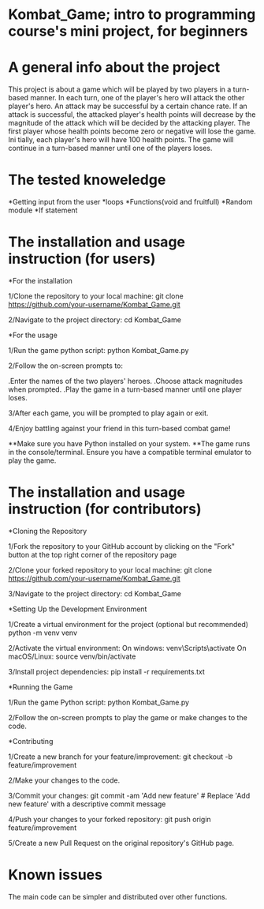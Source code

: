 # Kombat_Game; intro to programming course's mini project, for beginners

# A general info about the project

This project is about a game which will be played by  two players in a turn-based manner. In each turn, one of the player's hero will attack the other player's hero. An attack may be successful by a certain chance rate. If an attack is successful, the attacked player's health
points will decrease by the magnitude of the attack which will be decided by the attacking
player. The first player whose health points become zero or negative will lose the game. Ini
tially, each player's hero will have 100 health points. The game will continue in a turn-based
manner until one of the players loses.

# The tested knoweledge

*Getting input from the user
*loops
*Functions(void and fruitfull)
*Random module
*If statement

# The installation and usage instruction (for users)

*For the installation

1/Clone the repository to your local machine:
git clone https://github.com/your-username/Kombat_Game.git

2/Navigate to the project directory:
cd Kombat_Game

*For the usage

1/Run the game python script:
python Kombat_Game.py

2/Follow the on-screen prompts to:

.Enter the names of the two players' heroes.
.Choose attack magnitudes when prompted.
.Play the game in a turn-based manner until one player loses.

3/After each game, you will be prompted to play again or exit.

4/Enjoy battling against your friend in this turn-based combat game!

**Make sure you have Python installed on your system.
**The game runs in the console/terminal. Ensure you have a compatible terminal emulator to play the game.

# The installation and usage instruction (for contributors)
*Cloning the Repository

1/Fork the repository to your GitHub account by clicking on the "Fork" button at the top right corner of the repository page

2/Clone your forked repository to your local machine:
git clone https://github.com/your-username/Kombat_Game.git

3/Navigate to the project directory:
cd Kombat_Game

*Setting Up the Development Environment

1/Create a virtual environment for the project (optional but recommended)
python -m venv venv

2/Activate the virtual environment:
On windows:   venv\Scripts\activate
On macOS/Linux:  source venv/bin/activate

3/Install project dependencies:
pip install -r requirements.txt

*Running the Game

1/Run the game Python script:
python Kombat_Game.py

2/Follow the on-screen prompts to play the game or make changes to the code.

*Contributing

1/Create a new branch for your feature/improvement:
git checkout -b feature/improvement

2/Make your changes to the code.

3/Commit your changes:
git commit -am 'Add new feature'  # Replace 'Add new feature' with a descriptive commit message

4/Push your changes to your forked repository:
git push origin feature/improvement

5/Create a new Pull Request on the original repository's GitHub page.

# Known issues
The main code can be simpler and distributed over other functions.

